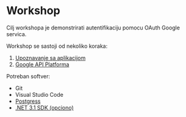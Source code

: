 # Workshop

Cilj workshopa je demonstrirati autentifikaciju pomocu OAuth Google servica.

Workshop se sastoji od nekoliko koraka:

1. [Upoznavanje sa aplikacijom](./Aplikacija.md)
2. [Google API Platforma](./GoogleApiPlatforma.md)

Potreban softver:

- Git
- Visual Studio Code
- [Postgress](https://www.postgresql.org/download/)
- [.NET 3.1 SDK (opciono)](https://dotnet.microsoft.com/download/dotnet/5.0)
